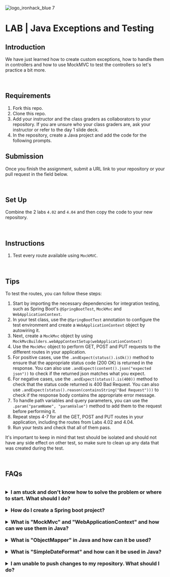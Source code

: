 ![logo_ironhack_blue 7](https://user-images.githubusercontent.com/23629340/40541063-a07a0a8a-601a-11e8-91b5-2f13e4e6b441.png)

# LAB | Java Exceptions and Testing

## Introduction

We have just learned how to create custom exceptions, how to handle them in controllers and how to use MockMVC to test the controllers so let's practice a bit more.

<br>

## Requirements

1. Fork this repo.
2. Clone this repo.
3. Add your instructor and the class graders as collaborators to your repository. If you are unsure who your class graders are, ask your instructor or refer to the day 1 slide deck.
4. In the repository, create a Java project and add the code for the following prompts.

## Submission

Once you finish the assignment, submit a URL link to your repository or your pull request in the field below.

<br>

## Set Up

Combine the 2 labs `4.02` and `4.04` and then copy the code to your new repository.

<br>

## Instructions

1. Test every route available using `MockMVC`.

<br>

## Tips

To test the routes, you can follow these steps:

1. Start by importing the necessary dependencies for integration testing, such as Spring Boot's `@SpringBootTest`, `MockMvc` and `WebApplicationContext`.
2. In your test class, use the `@SpringBootTest` annotation to configure the test environment and create a `WebApplicationContext` object by autowiring it.
3. Next, create a `MockMvc` object by using `MockMvcBuilders.webAppContextSetup(webApplicationContext)`
4. Use the `MockMvc` object to perform GET, POST and PUT requests to the different routes in your application.
5. For positive cases, use the `.andExpect(status().isOk())` method to ensure that the appropriate status code (200 OK) is returned in the response. You can also use `.andExpect(content().json("expected json"))` to check if the returned json matches what you expect.
6. For negative cases, use the `.andExpect(status().is(400))` method to check that the status code returned is 400 Bad Request. You can also use `.andExpect(status().reason(containsString("Bad Request")))` to check if the response body contains the appropriate error message.
7. To handle path variables and query parameters, you can use the `.param("paramName", "paramValue")` method to add them to the request before performing it.
8. Repeat steps 4-7 for all the GET, POST and PUT routes in your application, including the routes from Labs 4.02 and 4.04.
9. Run your tests and check that all of them pass.

It's important to keep in mind that test should be isolated and should not have any side effect on other test, so make sure to clean up any data that was created during the test.

<br>

## FAQs

<br>

<details>
  <summary style="font-size: 16px; cursor: pointer; outline: none; font-weight: bold;">I am stuck and don't know how to solve the problem or where to start. What should I do?</summary>

  <br> <!-- ✅ -->

  If you are stuck in your code and don't know how to solve the problem or where to start, you should take a step back and try to form a clear, straight forward question about the specific issue you are facing. The process you will go through while trying to define this question, will help you narrow down the problem and come up with potential solutions.

  For example, are you facing a problem because you don't understand the concept or are you receiving an error message that you don't know how to fix? It is usually helpful to try to state the problem as clearly as possible, including any error messages you are receiving. This can help you communicate the issue to others and potentially get help from classmates or online resources.

  Once you have a clear understanding of the problem, you should be able to start working toward the solution.

 </details>

<br>

<details>
  <summary style="font-size: 16px; cursor: pointer; outline: none; font-weight: bold;">How do I create a Spring boot project?</summary>

  <br> <!-- ✅ -->

  Spring boot is a framework for creating stand-alone, production-grade applications that are easy to launch and run. The best way to create a Spring boot project is to use the Spring Initializer website. The website provides a convenient way to generate a basic project structure with all the necessary dependencies and configurations.

  - Step 1: Go to [start.spring.io](https://start.spring.io/)
  - Step 2: Choose the type of project you want to create, such as Maven or Gradle.
  - Step 3: Select the version of Spring Boot you want to use.
  - Step 4: Choose the dependencies you need for your project. Some common dependencies include web, jpa and data-jpa.
  - Step 5: Click the "Generate" button to download the project files.

  Alternatively, you can use an Integrated Development Environment (IDE) such as Eclipse or IntelliJ IDEA. These IDEs have plugins for creating Spring boot projects, making it easy to set up the environment and get started with coding.

 </details>

<br>

<details>
  <summary style="font-size: 16px; cursor: pointer; outline: none; font-weight: bold;">What is "MockMvc" and "WebApplicationContext" and how can we use them in Java?</summary>

  <br> <!-- ✅ -->

  `MockMvc` and `WebApplicationContext` are two important components used in testing Spring MVC applications.

  `MockMvc` is used for testing the behavior of a Spring MVC application, including the handling of HTTP requests and responses. `WebApplicationContext` is used to configure the application context for testing purposes.

  To use `MockMvc` and `WebApplicationContext`, you need to create a test class with the following code:

  ```java
  @SpringBootTest
  public class YourControllerTest {

      @Autowired
      private MockMvc mockMvc;

      @Autowired
      private WebApplicationContext webApplicationContext;

      @Before
      public void setup() {
          mockMvc = MockMvcBuilders.webAppContextSetup(webApplicationContext).build();
      }

      @Test
      public void testExample() throws Exception {
          mockMvc.perform(get("/your-endpoint"))
                  .andExpect(status().isOk())
                  .andExpect(content().string("Hello World!"));
      }
  }
  ```

  In this code, `@SpringBootTest` annotation is used to configure the test class for testing a Spring MVC application. The `MockMvc` and `WebApplicationContext` components are autowired and a `setup` method is used to configure the `MockMvc` instance using the `WebApplicationContext`. Finally, a test method is created to test the behavior of the endpoint using the `mockMvc.perform` method.

  <br>

   

</details>

<br>

<details>
  <summary style="font-size: 16px; cursor: pointer; outline: none; font-weight: bold;">What is "ObjectMapper" in Java and how can it be used?</summary>

  <br> <!-- ✅ -->

  `ObjectMapper` is a class from the Jackson library that is used for reading and writing JSON data in Java. It allows you to convert Java objects to JSON and vice versa. With `ObjectMapper`, you can easily convert objects to and from JSON format, making it a useful tool for working with RESTful web services and APIs.

  Here's a code snippet to demonstrate how to use `ObjectMapper` to convert a Java object to a JSON string:

  ```java
  // Import ObjectMapper class
  import com.fasterxml.jackson.databind.ObjectMapper;

  // Create an instance of ObjectMapper
  ObjectMapper mapper = new ObjectMapper();

  // Convert a Java object to JSON
  User user = new User();
  user.setName("John Doe");
  user.setAge(30);
  String json = mapper.writeValueAsString(user);
  System.out.println(json);
  ```

  And here's a code snippet to demonstrate how to use `ObjectMapper` to convert a JSON string to a Java object:

  ```java
  // Import ObjectMapper class
  import com.fasterxml.jackson.databind.ObjectMapper;

  // Create an instance of ObjectMapper
  ObjectMapper mapper = new ObjectMapper();

  // Convert a JSON string to a Java object
  String json = "{\"name\":\"John Doe\",\"age\":30}";
  User user = mapper.readValue(json, User.class);
  System.out.println(user.getName());
  System.out.println(user.getAge());
  ```

  As you can see, using `ObjectMapper` is simple and straightforward. You can use it to perform a variety of tasks related to reading and writing JSON data in Java, making it an essential tool for any Java developer who needs to work with RESTful web services and APIs.

  <br>

   

</details>

<br>

<details>
  <summary style="font-size: 16px; cursor: pointer; outline: none; font-weight: bold;">What is "SimpleDateFormat" and how can it be used in Java?</summary>

  <br>

  `SimpleDateFormat` is a concrete class in Java that allows you to format and parse dates. It is part of the `java.text package`.

  `SimpleDateFormat` can be used in Java to format a date into a string representation. For example:

  ```java
  Date date = new Date();
  SimpleDateFormat sdf = new SimpleDateFormat("dd-MM-yyyy");
  String formattedDate = sdf.format(date);
  System.out.println("Formatted date: " + formattedDate);
  ```

  `SimpleDateFormat` can be used to parse a string into a date. For example:

  ```java
  String dateString = "15-01-2021";
  SimpleDateFormat sdf = new SimpleDateFormat("dd-MM-yyyy");
  Date parsedDate = sdf.parse(dateString);
  System.out.println("Parsed date: " + parsedDate);
  ```

  The format of the date string in `SimpleDateFormat` is specified as a string parameter when creating the `SimpleDateFormat` object. The format string uses symbols to represent different parts of a date such as day, month, year, etc. For example, the format string "dd-MM-yyyy" represents a date in the format "day-month-year".

 </details>

<br>

<details>
  <summary style="font-size: 16px; cursor: pointer; outline: none; font-weight: bold;">I am unable to push changes to my repository. What should I do?</summary>

  <br> <!-- ✅ -->

  If you are unable to push changes to your repository, here are a few steps that you can follow:

  1. Check your internet connection: Ensure that your internet connection is stable and working.
  1. Verify your repository URL: Make sure that you are using the correct repository URL to push your changes.
  2. Check Git credentials: Ensure that your Git credentials are up-to-date and correct. You can check your credentials using the following command:

  ```bash
  git config --list
  ```

  4. Update your local repository: Before pushing changes, make sure that your local repository is up-to-date with the remote repository. You can update your local repository using the following command:

  ```bash
  git fetch origin
  ```

  5. Check for conflicts: If there are any conflicts between your local repository and the remote repository, resolve them before pushing changes.
  6. Push changes: Once you have resolved any conflicts and updated your local repository, you can try pushing changes again using the following command:

  ```bash
  git push origin <branch_name>
  ```

</details>